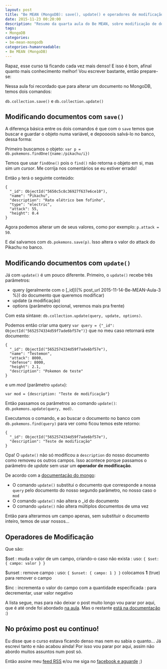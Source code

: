```yaml
---
layout: post
title: "Be MEAN (MongoDB): save(), update() e operadores de modificação"
date: 2015-11-23 00:20:00
description: "Resumo da quarta aula do Be MEAN, sobre modificação de documentos"
tags:
- MongoDB
categories:
- be-mean-mongodb
categories-humanreadable:
- Be MEAN (MongoDB)
---
```


Rapaz, esse curso tá ficando cada vez mais denso! E isso é bom, afinal quanto mais conhecimento melhor! Vou escrever bastante, então prepare-se:

Nessa aula foi recordado que para alterar um documento no MongoDB, temos dois comandos:

`db.collection.save()` e `db.collection.update()`

## Modificando documentos com `save()`

A diferença básica entre os dois comandos é que com o `save` temos que buscar e guardar o objeto numa variável, e depoooois salvá-lo no banco, dessa forma:

Primeiro buscamos o objeto: `var p = db.pokemons.findOne({name:/pikachu/i})
`

Temos que usar `findOne()` pois o `find()` não retorna o objeto em si, mas sim um *cursor*. Me corrija nos comentários se eu estiver errado!

Então `p` terá o seguinte conteúdo:

```
{
  "_id": ObjectId("5650c5c8c36927f637e6ce10"),
  "name": "Pikachu",
  "description": "Rato elétrico bem fofinho",
  "type": "electric",
  "attack": 55,
  "height": 0.4
}
```

Agora podemos alterar um de seus valores, como por exemplo: `p.attack = 50`.

E daí salvamos com `db.pokemons.save(p)`. Isso altera o valor do attack do Pikachu no banco.

## Modificando documentos com `update()`

Já com `update()` é um pouco diferente. Primeiro, o `update()` recebe três parâmetros:

- query (geralmente com o [\_id]({% post_url 2015-11-14-Be-MEAN-Aula-3 %}) do documento que queremos modificar)
- update (a modificação)
- options (parâmetro opcional, veremos mais pra frente)

Com esta sintaxe: `db.collection.update(query, update, options)`.

Podemos então criar uma query `var query = {"_id": ObjectId("5652574334d59f7ade6bf57e")}`
que no meu caso retornará este documento:

```
{
  "_id": ObjectId("5652574334d59f7ade6bf57e"),
  "name": "Testemon",
  "attack": 8000,
  "defense": 8000,
  "height": 2.1,
  "description": "Pokemon de teste"
}
```

e um *mod* (parâmetro `update`):

```
var mod = {description: "Teste de modificação"}
```

Então passamos os parâmetros ao comando `update()`: `db.pokemons.update(query, mod)`.

Executamos o comando, e ao buscar o documento no banco com `db.pokemons.find(query)` para ver como ficou temos este retorno:

```
{
  "_id": ObjectId("5652574334d59f7ade6bf57e"),
  "description": "Teste de modificação"
}
```

Opa! O `update()` não só modificou a `description` do nosso documento como removeu os outros campos. Isso acontece porque passamos o parâmetro de *update* sem usar um **operador de modificação**.

De acordo com a [documentação do mongo](https://docs.mongodb.org/manual/reference/method/db.collection.update/#replace-a-document-entirely):

- O comando `update()` substitui o documento que corresponde a nossa `query` pelo documento do nosso segundo parâmetro, no nosso caso o `mod`
- O comando `update()` não altera o \_id do documento
- O comando `update()` não altera múltiplos documentos de uma vez

Então para alterarmos um campo apenas, sem substituir o documento inteiro, temos de usar nossos...

## Operadores de Modificação

Que são:

$set
: muda o valor de um campo, criando-o caso não exista
: uso: `{ $set: { campo: valor } }`

$unset
: remove campo
: uso: `{ $unset: { campo: 1 } }` colocamos **1** (true) para remover o campo

$inc
: incrementa o valor do campo com a quantidade especificada
: para decrementar, usar valor negativo

A lista segue, mas para não deixar o post muito longo vou parar por aqui, que é até onde foi abordado [na aula](https://www.youtube.com/watch?v=ONzJsNbv15U). Mas o restante [está na documentação](https://docs.mongodb.org/manual/reference/operator/update/#fields) :)

## No próximo post eu continuo!

Eu disse que o curso estava ficando denso mas nem eu sabia o quanto... Já escrevi tanto e não acabou ainda! Por isso vou parar por aqui, assim não abordo muitos assuntos num post só.

Então assine meu [feed RSS](http://pablodinella.github.io/atom.xml) e/ou me siga no [facebook e aguarde](https://www.facebook.com/pablordinella) ;)
